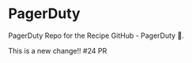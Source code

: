# PagerDuty
PagerDuty Repo for the Recipe GitHub - PagerDuty :dancer:.

This is a new change!! #24 PR

